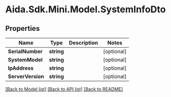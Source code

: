 # Aida.Sdk.Mini.Model.SystemInfoDto

## Properties

Name | Type | Description | Notes
------------ | ------------- | ------------- | -------------
**SerialNumber** | **string** |  | [optional] 
**SystemModel** | **string** |  | [optional] 
**IpAddress** | **string** |  | [optional] 
**ServerVersion** | **string** |  | [optional] 

[[Back to Model list]](../README.md#documentation-for-models) [[Back to API list]](../README.md#documentation-for-api-endpoints) [[Back to README]](../README.md)

